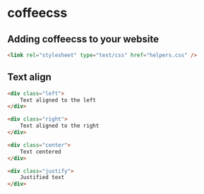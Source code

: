 # coffeecss

## Adding coffeecss to your website

``` html
<link rel="stylesheet" type="text/css" href="helpers.css" />
```

## Text align
``` html
<div class="left">
	Text aligned to the left
</div>
```


``` html
<div class="right">
	Text aligned to the right
</div>
```


``` html
<div class="center">
	Text centered
</div>
```


``` html
<div class="justify">
	Justified text
</div>
```



